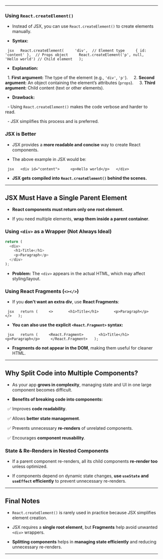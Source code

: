 
---
### **Using `React.createElement()`**  

- Instead of JSX, you can use `React.createElement()` to create elements manually.  

- **Syntax:**  

  ```jsx
  React.createElement(
    'div',  // Element type
    { id: 'content' },  // Props object
    React.createElement('p', null, 'Hello world') // Child element
  );
  ```

- **Explanation:**  

  1. **First argument:** The type of the element (e.g., `'div'`, `'p'`).  
  2. **Second argument:** An object containing the element’s attributes (`props`).  
  3. **Third argument:** Child content (text or other elements).  

- **Drawback:**  

  - Using `React.createElement()` makes the code verbose and harder to read.  

  - JSX simplifies this process and is preferred.  

### **JSX is Better**  

- JSX provides a **more readable and concise** way to create React components.  

- The above example in JSX would be:  

  ```jsx
  <div id="content">
    <p>Hello world</p>
  </div>
  ```

- **JSX gets compiled into `React.createElement()` behind the scenes.**  


---

## **JSX Must Have a Single Parent Element**  

- **React components must return only one root element.**  

- If you need multiple elements, **wrap them inside a parent container**.  

### **Using `<div>` as a Wrapper (Not Always Ideal)**

```jsx
return (
  <div>
    <h1>Title</h1>
    <p>Paragraph</p>
  </div>
);
```

- **Problem:** The `<div>` appears in the actual HTML, which may affect styling/layout.  

  

### **Using React Fragments (`<></>`)**  

- If you **don't want an extra div**, use **React Fragments**:  

  ```jsx
  return (
    <>
      <h1>Title</h1>
      <p>Paragraph</p>
    </>
  );
  ```

- **You can also use the explicit `<React.Fragment>` syntax:**  

  ```jsx
  return (
    <React.Fragment>
      <h1>Title</h1>
      <p>Paragraph</p>
    </React.Fragment>
  );
  ```

- **Fragments do not appear in the DOM**, making them useful for cleaner HTML.

  
---
## **Why Split Code into Multiple Components?**  

- As your app **grows in complexity**, managing state and UI in one large component becomes difficult.  

- **Benefits of breaking code into components:**  

  ✅ Improves **code readability**.  

  ✅ Allows **better state management**.  

  ✅ Prevents unnecessary **re-renders** of unrelated components.  

  ✅ Encourages **component reusability**.  

  

### **State & Re-Renders in Nested Components**  

- If a parent component re-renders, all its child components **re-render too** unless optimized.  

- If components depend on dynamic state changes, **use `useState` and `useEffect` efficiently** to prevent unnecessary re-renders.  

---
## **Final Notes**  

- `React.createElement()` is rarely used in practice because JSX simplifies element creation.  

- JSX requires a **single root element**, but **Fragments** help avoid unwanted `<div>` wrappers.  

- **Splitting components** helps in **managing state efficiently** and reducing unnecessary re-renders.  

  

---